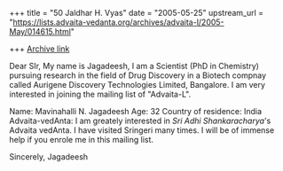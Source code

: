 +++
title = "50 Jaldhar H. Vyas"
date = "2005-05-25"
upstream_url = "https://lists.advaita-vedanta.org/archives/advaita-l/2005-May/014615.html"

+++
[Archive link](https://lists.advaita-vedanta.org/archives/advaita-l/2005-May/014615.html)

Dear SIr,
My name is Jagadeesh, I am a Scientist (PhD in Chemistry) pursuing research
in the field of Drug Discovery in a Biotech compnay called Aurigene
Discovery Technologies Limited, Bangalore. I am very interested in joining
the mailing list of "Advaita-L".

Name: Mavinahalli N. Jagadeesh
Age: 32
Country of residence: India
Advaita-vedAnta: I am greately interested in *Sri Adhi Shankaracharya*'s
Advaita vedAnta. I have visited Sringeri many times. I will be of immense
help if you enrole me in this mailing list.

Sincerely,
Jagadeesh

